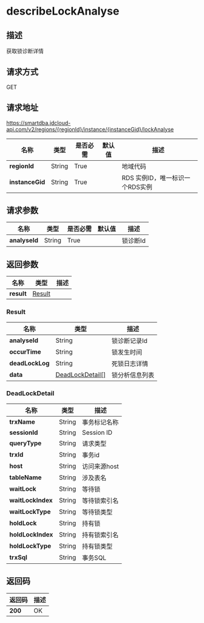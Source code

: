 # describeLockAnalyse


## 描述
获取锁诊断详情

## 请求方式
GET

## 请求地址
https://smartdba.jdcloud-api.com/v2/regions/{regionId}/instance/{instanceGid}/lockAnalyse

|名称|类型|是否必需|默认值|描述|
|---|---|---|---|---|
|**regionId**|String|True| |地域代码|
|**instanceGid**|String|True| |RDS 实例ID，唯一标识一个RDS实例|

## 请求参数
|名称|类型|是否必需|默认值|描述|
|---|---|---|---|---|
|**analyseId**|String|True| |锁诊断Id|


## 返回参数
|名称|类型|描述|
|---|---|---|
|**result**|[Result](describelockanalyse#result)| |

### <div id="Result">Result</div>
|名称|类型|描述|
|---|---|---|
|**analyseId**|String|锁诊断记录Id|
|**occurTime**|String|锁发生时间|
|**deadLockLog**|String|死锁日志详情|
|**data**|[DeadLockDetail[]](describelockanalyse#deadlockdetail)|锁分析信息列表|
### <div id="DeadLockDetail">DeadLockDetail</div>
|名称|类型|描述|
|---|---|---|
|**trxName**|String|事务标记名称|
|**sessionId**|String|Session ID|
|**queryType**|String|请求类型|
|**trxId**|String|事务id|
|**host**|String|访问来源host|
|**tableName**|String|涉及表名|
|**waitLock**|String|等待锁|
|**waitLockIndex**|String|等待锁索引名|
|**waitLockType**|String|等待锁类型|
|**holdLock**|String|持有锁|
|**holdLockIndex**|String|持有锁索引名|
|**holdLockType**|String|持有锁类型|
|**trxSql**|String|事务SQL|

## 返回码
|返回码|描述|
|---|---|
|**200**|OK|
